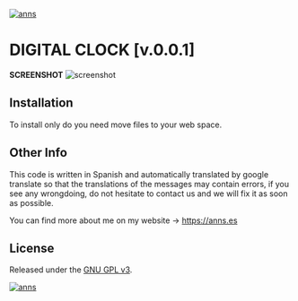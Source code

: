 <!-- HEADER -->
<a href="https://anns.es"> <img src="http://img.anns.es/git/antton_bot/head-antton_bot.png" alt="anns"> </a>

<!-- TITLE -->
# DIGITAL CLOCK [v.0.0.1]

<!-- DESCRIPTION -->
<!-- #### *Digital Clock* -->


<!-- ABOUT APP -->
**SCREENSHOT**
<img src="https://anns.es/code/digital_clock/library/img/screenchot.png" alt="screenshot">


<!-- INSTALLATION -->
## Installation

To install only do you need move files to your web space.


<!-- OTHER INFO -->
## Other Info

This code is written in Spanish and automatically translated by google translate so that the translations of the messages may contain errors, if you see any wrongdoing, do not hesitate to contact us and we will fix it as soon as possible.

You can find more about me on my website → <a href="https://anns.es">https://anns.es</a>


<!-- LICENCE -->
## License

Released under the [GNU GPL v3](LICENSE).



<!-- FOOTER -->
<a href="https://anns.es"> <img src="http://img.anns.es/git/antton_bot/git-footer.png" alt="anns"> </a>

